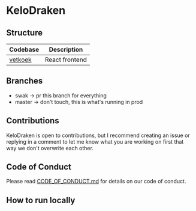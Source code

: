 # KeloDraken

## Structure

| Codebase              |      Description          |
| :-------------------- | :-----------------------: |
| [vetkoek](vetkoek)    |      React frontend       |


## Branches

- swak -> pr this branch for everything
- master -> don't touch, this is what's running in prod

## Contributions

KeloDraken is open to contributions, but I recommend creating an issue or replying in a comment to let me know what you are working on first that way we don't overwrite each other.

## Code of Conduct

Please read [CODE_OF_CONDUCT.md](https://github.com/KeloDraken/KeloDrake/blob/master/CODE_OF_CONDUCT.md) for details on our code of conduct.

## How to run locally
